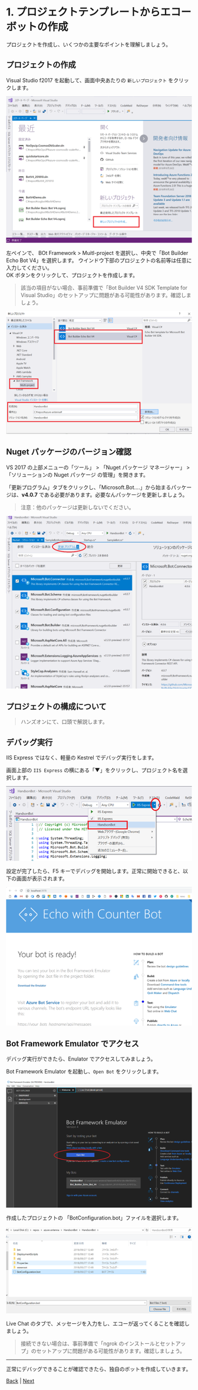 # 1. プロジェクトテンプレートからエコーボットの作成

プロジェクトを作成し、いくつかの主要なポイントを理解しましょう。

## プロジェクトの作成

Visual Studio f2017 を起動して、画面中央あたりの `新しいプロジェクト` をクリックします。

![image](images/1-0.png)

左ペインで、 BOt Framework > Muitl-project を選択し、中央で「Bot Builder Echo Bot V4」を選択します。
ウインドウ下部のプロジェクトの名前等は任意に入力してください。  
OK ボタンをクリックして、プロジェクトを作成します。

> 該当の項目がない場合、事前準備で「Bot Builder V4 SDK Template for Visual Studio」のセットアップに問題がある可能性があります。確認しましょう。

![image](images/1-1.png)

## Nuget パッケージのバージョン確認

VS 2017 の上部メニューの「ツール」 > 「Nuget パッケージ マネージャー」 > 「ソリューションの Nuget パッケージ の管理」を開きます。

「更新プログラム」タブをクリックし、「Microsoft.Bot....」から始まるパッケージは、**v4.0.7** である必要があります。必要なんパッケージを更新しましょう。

> 注意：他のパッケージは更新しないでください。

![image](images/1-6.png)

## プロジェクトの構成について

> ハンズオンにて、口頭で解説します。

## デバッグ実行

IIS Express ではなく、軽量の Kestrel でデバッグ実行をします。

画面上部の `IIS Express` の横にある「▼」をクリックし、プロジェクト名を選択します。

![image](images/1-2.png)

設定が完了したら、F5 キーでデバッグを開始します。正常に開始できると、以下の画面が表示されます。

![image](images/1-3.png)

## Bot Framework Emulator でアクセス

デバッグ実行ができたら、Enulator でアクセスしてみましょう。

Bot Framework Emulator を起動し、`Open Bot` をクリックします。

![image](images/1-4.png)

作成したプロジェクトの 「BotConfiguration.bot」ファイルを選択します。

![image](images/1-5.png)

Live Chat のタブで、メッセージを入力をし、エコーが返ってくることを確認しましょう。

> 接続できない場合は、事前準備で「ngrok のインストールとセットアップ」のセットアップに問題がある可能性があります。確認しましょう。

---

正常にデバッグできることが確認できたら、独自のボットを作成していきます。

[Back](00_Preparation.md) | [Next](02_WelcomeMessage.md)
